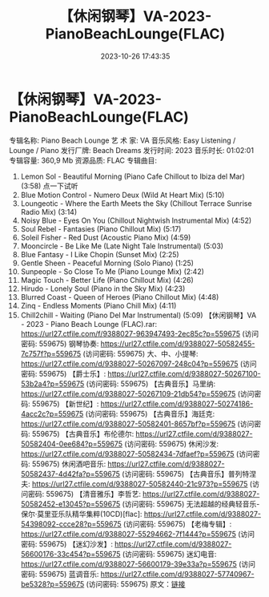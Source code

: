 ﻿---
title: 【休闲钢琴】VA-2023-PianoBeachLounge(FLAC)
date: 2023-10-26 17:43:35
categories: 古典音乐、新世纪、纯音雅乐
tags: 纯音雅乐
---
# 【休闲钢琴】VA-2023-PianoBeachLounge(FLAC)

专辑名称: Piano Beach Lounge
艺 术 家: VA
音乐风格: Easy Listening / Lounge / Piano
发行厂牌: Beach Dreams
发行时间: 2023
音乐时长: 01:02:01
专辑容量: 360,9 Mb
资源品质: FLAC
专辑曲目:
01. Lemon Sol - Beautiful Morning (Piano Cafe Chillout to
Ibiza del Mar) (3:58)
点一下试听
02. Blue Motion Control - Numero Deux (Wild At Heart Mix)
(5:10)
03. Loungeotic - Where the Earth Meets the Sky (Chillout
Terrace Sunrise Radio Mix) (3:14)
04. Noisy Blue - Eyes On You (Chillout Nightwish Instrumental
Mix) (4:52)
05. Soul Rebel - Fantasies (Piano Chillout Mix) (5:17)
06. Soleil Fisher - Red Dust (Acoustic Piano Mix) (4:59)
07. Mooncircle - Be Like Me (Late Night Tale Instrumental)
(5:03)
08. Blue Fantasy - I Like Chopin (Sunset Mix) (2:25)
09. Gentle Sheen - Peaceful Morning (Solo Piano) (1:25)
10. Sunpeople - So Close To Me (Piano Lounge Mix) (2:42)
11. Magic Touch - Better Life (Piano Chillout Mix)
(4:26)
12. Hirudo - Lonely Soul (Piano in the Sky Mix) (4:23)
13. Blurred Coast - Queen of Heroes (Piano Chillout Mix)
(4:48)
14. Zinq - Endless Moments (Piano Chill Mix) (4:11)
15. Chill2chill - Waiting (Piano Del Mar Instrumental)
(5:09)
【休闲钢琴】VA - 2023 - Piano Beach Lounge
(FLAC).rar: https://url27.ctfile.com/f/9388027-963947493-2ec85c?p=559675
(访问密码: 559675)
钢琴协奏: https://url27.ctfile.com/d/9388027-50582455-7c757f?p=559675
(访问密码: 559675)
大、中、小提琴: https://url27.ctfile.com/d/9388027-50267097-248c04?p=559675
(访问密码: 559675)
【爵士乐】: https://url27.ctfile.com/d/9388027-50267100-53b2a4?p=559675
(访问密码: 559675)
【古典音乐】马里纳: https://url27.ctfile.com/d/9388027-50267109-21db54?p=559675
(访问密码: 559675)
【新世纪】: https://url27.ctfile.com/d/9388027-50274186-4acc2c?p=559675
(访问密码: 559675)
【古典音乐】海廷克: https://url27.ctfile.com/d/9388027-50582401-8657bf?p=559675
(访问密码: 559675)
【古典音乐】布伦德尔: https://url27.ctfile.com/d/9388027-50582404-0ee684?p=559675
(访问密码: 559675)
休闲沙发: https://url27.ctfile.com/d/9388027-50582434-7dfaef?p=559675
(访问密码: 559675)
休闲酒吧音乐: https://url27.ctfile.com/d/9388027-50582437-4d42fa?p=559675
(访问密码: 559675)
【古典音乐】普列特涅夫: https://url27.ctfile.com/d/9388027-50582440-21c973?p=559675
(访问密码: 559675)
【清音雅乐】李哲艺: https://url27.ctfile.com/d/9388027-50582452-e13045?p=559675
(访问密码: 559675)
无法超越的经典轻音乐-保尔·莫里亚乐队精华集粹(10CD)[flac]: https://url27.ctfile.com/d/9388027-54398092-ccce28?p=559675
(访问密码: 559675)
【老梅专辑】: https://url27.ctfile.com/d/9388027-55294662-7f1444?p=559675
(访问密码: 559675)
【迷幻沙发】: https://url27.ctfile.com/d/9388027-56600176-33c454?p=559675
(访问密码: 559675)
迷幻电音: https://url27.ctfile.com/d/9388027-56600179-39e33a?p=559675
(访问密码: 559675)
蓝调音乐: https://url27.ctfile.com/d/9388027-57740967-be5328?p=559675
(访问密码: 559675)
原文：[链接](https://blog.sina.com.cn/s/blog_1647c7e76010313mh.html)
